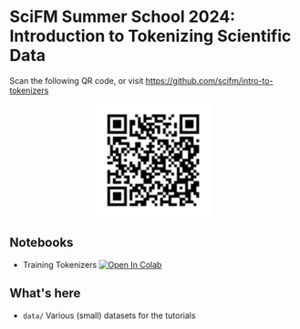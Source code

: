 # SciFM Summer School 2024: Introduction to Tokenizing Scientific Data

Scan the following QR code, or visit https://github.com/scifm/intro-to-tokenizers
<p align="center">
    <img src="repo_qr.svg" alt="QR Code for Tutorial" width="200"/>
</p>

## Notebooks

- Training Tokenizers [![Open In Colab](https://colab.research.google.com/assets/colab-badge.svg)](https://colab.research.google.com/github/scifm/intro-to-tokenizers/blob/main/Training_Tokenizers.ipynb)

## What's here

- `data/` Various (small) datasets for the tutorials


